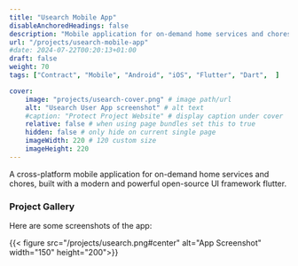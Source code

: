 ```yaml
---
title: "Usearch Mobile App"
disableAnchoredHeadings: false
description: "Mobile application for on-demand home services and chores powered by Usearch Technologies Ltd."
url: "/projects/usearch-mobile-app"
#date: 2024-07-22T00:20:13+01:00
draft: false
weight: 70
tags: ["Contract", "Mobile", "Android", "iOS", "Flutter", "Dart",  ]

cover:
    image: "projects/usearch-cover.png" # image path/url
    alt: "Usearch User App screenshot" # alt text
    #caption: "Protect Project Website" # display caption under cover
    relative: false # when using page bundles set this to true
    hidden: false # only hide on current single page
    imageWidth: 220 # 120 custom size
    imageHeight: 220
---
```


A cross-platform mobile application for on-demand home services and chores, built with a modern and powerful open-source UI framework flutter.

### Project Gallery
Here are some screenshots of the app:

<!-- Default function -->
<!--![Usearch App Screenshot](/projects/usearch-1.png#center) -->

<!-- Custom function to display single resizable image -->
{{< figure src="/projects/usearch.png#center" alt="App Screenshot" width="150" height="200">}}

<!-- Custom function to display multiple resizable images -->
<!-- {{< gallery images="/projects/usearch.png,/projects/usearch.png,/projects/usearch.png" >}} -->